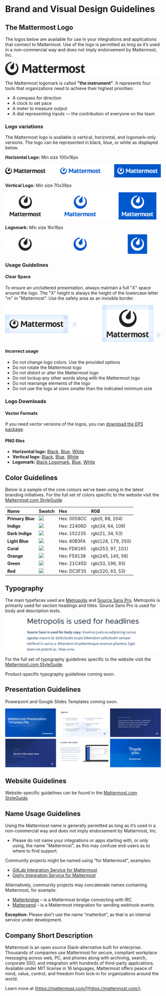 # Brand and Visual Design Guidelines

## The Mattermost Logo

The logos below are available for use in your integrations and applications that connect to Mattermost. Use of the logo is permitted as long as it’s used in a non-commercial way and does not imply endorsement by Mattermost, Inc.

![](../../../../.gitbook/assets/brand-and-visual-design-guidelines-logo-intro.png)

The Mattermost logomark is called **"the instrument"**. It represents four tools that organizations need to achieve their highest priorities:

* A compass for direction
* A clock to set pace
* A meter to measure output
* A dial representing inputs — the contribution of everyone on the team

### Logo variations

The Mattermost logo is available is vertical, horizontal, and logomark-only versions. The logo can be represented in black, blue, or white as displayed below.

**Horizontal Logo:** Min size 100x16px

![](../../../../.gitbook/assets/brand-and-visual-design-guidelines-logos-horizontal.png)

**Vertical Logo:** Min size 70x39px

![](../../../../.gitbook/assets/brand-and-visual-design-guidelines-logos-vertical.png)

**Logomark:** Min size 16x16px

![](../../../../.gitbook/assets/brand-and-visual-design-guidelines-logos-logomarks.png)

### Usage Guidelines

#### Clear Space

To ensure an uncluttered presentation, always maintain a full "X" space around the logo. The "X" height is always the height of the lowercase letter "m" in "Mattermost". Use the safety area as an invisible border.

![](../../../../.gitbook/assets/brand-and-visual-design-guidelines-logos-clearspace.png)

#### Incorrect usage

* Do not change logo colors. Use the provided options
* Do not rotate the Mattermost logo
* Do not distort or alter the Mattermost logo
* Do not lockup any other words along with the Mattermost logo
* Do not rearrange elements of the logo
* Do not use the logo at sizes smaller than the indicated minimum size

### Logo Downloads

#### Vector Formats

If you need vector versions of the logos, you can [download the EPS package](../../../../.gitbook/assets/branding/logo-downloads/EPS-files.zip).

#### PNG files

* **Horizontal logo:** [Black](https://github.com/mattermost/mattermost-handbook/raw/3b54c2cd1f823d1ea012ce45d1baa61fb4fbedbc/.gitbook/assets/branding/logo-downloads/mattermost-logo-horizontal-grey.png), [Blue](https://github.com/mattermost/mattermost-handbook/raw/3b54c2cd1f823d1ea012ce45d1baa61fb4fbedbc/.gitbook/assets/branding/logo-downloads/mattermost-logo-horizontal-blue.png), [White](https://github.com/mattermost/mattermost-handbook/raw/3b54c2cd1f823d1ea012ce45d1baa61fb4fbedbc/.gitbook/assets/branding/logo-downloads/mattermost-logo-horizontal-white.png)
* **Vertical logo:** [Black](https://github.com/mattermost/mattermost-handbook/raw/3b54c2cd1f823d1ea012ce45d1baa61fb4fbedbc/.gitbook/assets/branding/logo-downloads/mattermost-logo-vertical-grey.png), [Blue](https://github.com/mattermost/mattermost-handbook/raw/3b54c2cd1f823d1ea012ce45d1baa61fb4fbedbc/.gitbook/assets/branding/logo-downloads/mattermost-logo-vertical-blue.png), [White](https://github.com/mattermost/mattermost-handbook/raw/3b54c2cd1f823d1ea012ce45d1baa61fb4fbedbc/.gitbook/assets/branding/logo-downloads/mattermost-logo-vertical-white.png)
* **Logomark:** [Black Logomark](https://github.com/mattermost/mattermost-handbook/raw/3b54c2cd1f823d1ea012ce45d1baa61fb4fbedbc/.gitbook/assets/branding/logo-downloads/mattermost-logomark-grey.png), [Blue](https://github.com/mattermost/mattermost-handbook/raw/3b54c2cd1f823d1ea012ce45d1baa61fb4fbedbc/.gitbook/assets/branding/logo-downloads/mattermost-logomark-blue.png), [White](https://github.com/mattermost/mattermost-handbook/raw/3b54c2cd1f823d1ea012ce45d1baa61fb4fbedbc/.gitbook/assets/branding/logo-downloads/mattermost-logomark-white.png)

## Color Guidelines

Below is a sample of the core colours we've been using in the latest branding initiatives. For the full set of colors specific to the website visit the [Mattermost.com StyleGuide](https://mattermost.wayfx.com/0ddc9bpne/p/44c8eb-colors)

| Name | Swatch | Hex | RGB |
| :--- | :--- | :--- | :--- |
| **Primary Blue** | ![](https://github.com/mattermost/mattermost-handbook/tree/d3ccaf59e4a88d7f97e12fc567f53e8b6926c5ae/.gitbook/assets/swatch-blue.png) | Hex: 0058CC | rgb\(0, 88, 204\) |
| **Indigo** | ![](https://github.com/mattermost/mattermost-handbook/tree/d3ccaf59e4a88d7f97e12fc567f53e8b6926c5ae/.gitbook/assets/swatch-indigo.png) | Hex: 22406D | rgb\(34, 64, 109\) |
| **Dark Indigo** | ![](https://github.com/mattermost/mattermost-handbook/tree/d3ccaf59e4a88d7f97e12fc567f53e8b6926c5ae/.gitbook/assets/swatch-indigo-dark.png) | Hex: 152235 | rgb\(21, 34, 53\) |
| **Light Blue** | ![](https://github.com/mattermost/mattermost-handbook/tree/d3ccaf59e4a88d7f97e12fc567f53e8b6926c5ae/.gitbook/assets/swatch-light-blue.png) | Hex: 80B3FA | rgb\(128, 179, 250\) |
| **Coral** | ![](https://github.com/mattermost/mattermost-handbook/tree/d3ccaf59e4a88d7f97e12fc567f53e8b6926c5ae/.gitbook/assets/swatch-coral.png) | Hex: FD6165 | rgb\(253, 97, 101\) |
| **Orange** | ![](https://github.com/mattermost/mattermost-handbook/tree/d3ccaf59e4a88d7f97e12fc567f53e8b6926c5ae/.gitbook/assets/swatch-orange.png) | Hex: F59138 | rgb\(245, 145, 56\) |
| **Green** | ![](https://github.com/mattermost/mattermost-handbook/tree/d3ccaf59e4a88d7f97e12fc567f53e8b6926c5ae/.gitbook/assets/swatch-green.png) | Hex: 21C45D | rgb\(33, 196, 93\) |
| **Red** | ![](https://github.com/mattermost/mattermost-handbook/tree/d3ccaf59e4a88d7f97e12fc567f53e8b6926c5ae/.gitbook/assets/swatch-red.png) | Hex: DC3F35 | rgb\(220, 63, 53\) |

## Typography

The main typefaces used are [Metropolis](https://github.com/chrismsimpson/Metropolis) and [Source Sans Pro](https://fonts.google.com/specimen/Source+Sans+Pro). Metropolis is primarily used for section headings and titles. Source Sans Pro is used for body and description texts.

![](../../../../.gitbook/assets/brand-and-visual-design-guidelines-type-sample.png)

For the full set of typography guidelines specific to the website visit the [Mattermost.com StyleGuide](https://mattermost.wayfx.com/0ddc9bpne/p/44c8eb-colors).

Product-specific typography guidelines coming soon.

## Presentation Guidelines

Powerpoint and Google Slides Templates coming soon.

![](../../../../.gitbook/assets/brand-and-visual-design-guidelines-presentation-sample-slides.png)

## Website Guidelines

Website-specific guidelines can be found in the [Mattermost.com StyleGuide](https://mattermost.wayfx.com/0ddc9bpne/p/07a9e9-misc).

## Name Usage Guidelines

Using the Mattermost name is generally permitted as long as it’s used in a non-commercial way and does not imply endorsement by Mattermost, Inc.

* Please do not name your integrations or apps starting with, or only using, the name "Mattermost", as this may confuse end-users as to where to find support.

Community projects might be named using "for Mattermost", examples:

* [GitLab Integration Service for Mattermost](https://github.com/mattermost/mattermost-integration-gitlab)
* [Giphy Integration Service for Mattermost](https://github.com/mattermost/mattermost-integration-giphy)

Alternatively, community projects may concatenate names containing Mattermost, for example:

* [Matterbridge](https://github.com/42wim/matterbridge) – is a Mattermost bridge connecting with IRC
* [Mattersend](https://github.com/mtorromeo/mattersend) – is a Mattermost integration for sending webhook events

**Exception:** Please don’t use the name “matterbot”, as that is an internal service under development.

## Company Short Description

Mattermost is an open source Slack-alternative built for enterprise. Thousands of companies use Mattermost for secure, compliant workplace messaging across web, PC, and phones along with archiving, search, corporate SSO, and integration with hundreds of third-party applications. Available under MIT license in 16 languages, Mattermost offers peace of mind, value, control, and freedom from lock-in for organizations around the world.

Learn more at [https://mattermost.com/](https://mattermost.com/).
